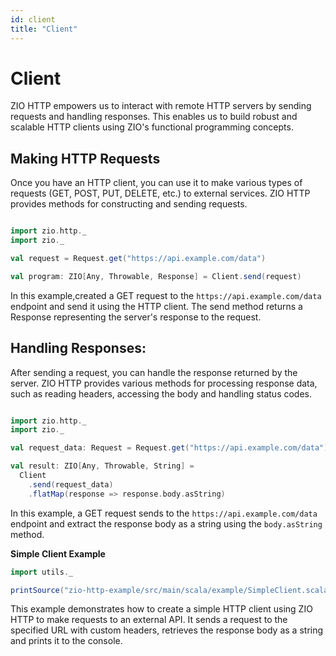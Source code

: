 ```yaml
---
id: client
title: "Client"
---
```


# Client

ZIO HTTP empowers us to interact with remote HTTP servers by sending requests and handling responses. This enables us to build robust and scalable HTTP clients using ZIO's functional programming concepts.

## Making HTTP Requests

Once you have an HTTP client, you can use it to make various types of requests (GET, POST, PUT, DELETE, etc.) to external services. ZIO HTTP provides methods for constructing and sending requests.

```scala mdoc:silent 

import zio.http._
import zio._

val request = Request.get("https://api.example.com/data")

val program: ZIO[Any, Throwable, Response] = Client.send(request)
```
In this example,created a GET request to the `https://api.example.com/data` endpoint and send it using the HTTP client. The send method returns a Response representing the server's response to the request.

## Handling Responses:

After sending a request, you can handle the response returned by the server. ZIO HTTP provides various methods for processing response data, such as reading headers, accessing the body and handling status codes.

```scala mdoc:silent 

import zio.http._
import zio._

val request_data: Request = Request.get("https://api.example.com/data")

val result: ZIO[Any, Throwable, String] =
  Client
    .send(request_data)
    .flatMap(response => response.body.asString)
```

In this example, a GET request sends to the `https://api.example.com/data `endpoint and extract the response body as a string using the `body.asString` method.

**Simple Client Example**

```scala mdoc:passthrough
import utils._

printSource("zio-http-example/src/main/scala/example/SimpleClient.scala")
```

This example demonstrates how to create a simple HTTP client using ZIO HTTP to make requests to an external API. It sends a request to the specified URL with custom headers, retrieves the response body as a string and prints it to the console.









